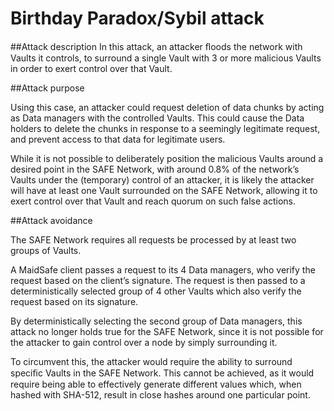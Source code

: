 # Birthday Paradox/Sybil attack

##Attack description
In this attack, an attacker ﬂoods the network with Vaults it controls, to surround a single Vault with 3 or more malicious Vaults in order to exert control over that Vault.

##Attack purpose

Using this case, an attacker could request deletion of data chunks by acting as Data managers with the controlled Vaults. This could cause the Data holders to delete the chunks in response to a seemingly legitimate request, and prevent access to that data for legitimate users.

While it is not possible to deliberately position the malicious Vaults around a desired point in the SAFE Network, with around 0.8% of the network’s Vaults under the (temporary) control of an attacker, it is likely the attacker will have at least one Vault surrounded on the SAFE Network, allowing it to exert control over that Vault and reach quorum on such false actions.

##Attack avoidance

The SAFE Network requires all requests be processed by at least two groups of Vaults.

A MaidSafe client passes a request to its 4 Data managers, who verify the request based on the client’s signature. The request is then passed to a deterministically selected group of 4 other Vaults which also verify the request based on its signature.

By deterministically selecting the second group of Data managers, this attack no longer holds true for the SAFE Network, since it is not possible for the attacker to gain control over a node by simply surrounding it.

To circumvent this, the attacker would require the ability to surround speciﬁc Vaults in the SAFE Network. This cannot be achieved, as it would require being able to effectively generate different values which, when hashed with SHA-512, result in close hashes around one particular point.

